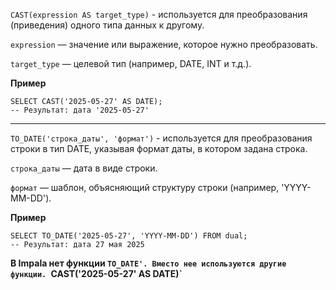 `CAST(expression AS target_type)` - используется для преобразования (приведения) одного типа данных к другому.

`expression` — значение или выражение, которое нужно преобразовать.

`target_type` — целевой тип (например, DATE, INT и т.д.).

**Пример**

```
SELECT CAST('2025-05-27' AS DATE);
-- Результат: дата '2025-05-27'
```

--------------------------------------------------------

`TO_DATE('строка_даты', 'формат')` - используется для преобразования строки в тип DATE, указывая формат даты, в котором задана строка.

`строка_даты` — дата в виде строки.

`формат` — шаблон, объясняющий структуру строки (например, 'YYYY-MM-DD').

**Пример**

```
SELECT TO_DATE('2025-05-27', 'YYYY-MM-DD') FROM dual;
-- Результат: дата 27 мая 2025
```

**В Impala нет функции `TO_DATE'. Вместо нее используются другие функции. `CAST('2025-05-27' AS DATE)`**
